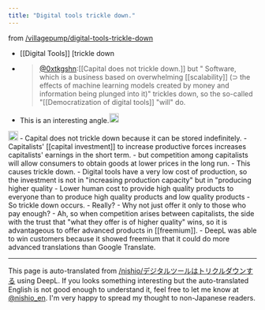 ```yaml
---
title: "Digital tools trickle down."
---
```


from [/villagepump/digital-tools-trickle-down](https://scrapbox.io/villagepump/digital-tools-trickle-down)

- [[Digital Tools]] [trickle down
- > [@0xtkgshn](https://twitter.com/0xtkgshn/status/1606060928348442631?s=46&t=BHS_9j2hptz8QiLd9AylvA):[[Capital does not trickle down.]] but " Software, which is a business based on overwhelming [[scalability]] (⊃ the effects of machine learning models created by money and information being plunged into it)" trickles down, so the so-called "[[Democratization of digital tools]] "will" do.
- This is an interesting angle.<img src='https://scrapbox.io/api/pages/villagepump/nishio/icon' alt='/villagepump/nishio.icon' height="19.5"/>

<img src='https://scrapbox.io/api/pages/villagepump/nishio/icon' alt='/villagepump/nishio.icon' height="19.5"/>
- Capital does not trickle down because it can be stored indefinitely.
- Capitalists' [[capital investment]] to increase productive forces increases capitalists' earnings in the short term.
    - but competition among capitalists will allow consumers to obtain goods at lower prices in the long run.
    - This causes trickle down.
- Digital tools have a very low cost of production, so the investment is not in "increasing production capacity" but in "producing higher quality
    - Lower human cost to provide high quality products to everyone than to produce high quality products and low quality products
    - So trickle down occurs.
        - Really?
            - Why not just offer it only to those who pay enough?
            - Ah, so when competition arises between capitalists, the side with the trust that "what they offer is of higher quality" wins, so it is advantageous to offer advanced products in [[freemium]].
                - DeepL was able to win customers because it showed freemium that it could do more advanced translations than Google Translate.

---
This page is auto-translated from [/nishio/デジタルツールはトリクルダウンする](https://scrapbox.io/nishio/デジタルツールはトリクルダウンする) using DeepL. If you looks something interesting but the auto-translated English is not good enough to understand it, feel free to let me know at [@nishio_en](https://twitter.com/nishio_en). I'm very happy to spread my thought to non-Japanese readers.